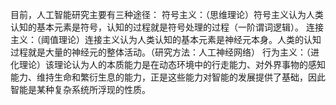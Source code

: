 目前，人工智能研究主要有三种途径：
符号主义：（思维理论）符号主义认为人类认知的基本元素是符号，认知的过程就是符号处理的过程（一阶谓词逻辑）。
连接主义：（阈值理论）连接主义认为人类认知的基本元素是神经元本身。人类的认知过程就是大量的神经元的整体活动。（研究方法：人工神经网络）
行为主义：（进化理论）该理论认为人的本质能力是在动态环境中的行走能力、对外界事物的感知能力、维持生命和繁衍生息的能力，正是这些能力对智能的发展提供了基础，因此智能是某种复杂系统所浮现的性质。
